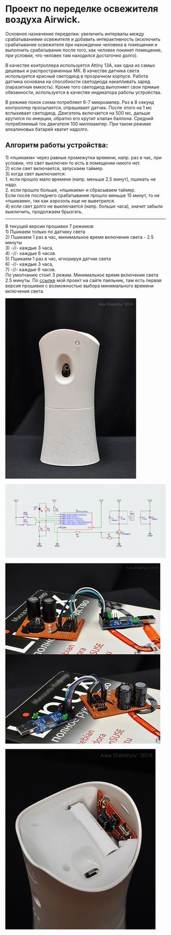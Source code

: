 <H1>Проект по переделке освежителя воздуха Airwick.</H1>
<p>Основное назначение переделки: увеличить интервалы между срабатываниями освежителя и добавить интерактивность (исключить срабатывание освежителя при нахождении человека в помещении и выполнить срабатывание после того, как человек покинет помещение, при условии, что человек там находился достаточно долго).</p>
<p>В качестве контроллера используется Attiny 13A, как одна из самых дешевых и распространенных МК. В качестве датчика света используется красный светодиод в прозрачном корпусе. Работа датчика основана на способности светодиода накапливать заряд (паразитная емкость). Кроме того светодиод выполняет свои прямые обязанности, используется в качестве индикатора работы устройства.</p>
<p>В режиме покоя схема потребляет 6-7 микроампер. Раз в 8 секунд контроллер просыпается, опрашивает датчик. После этого на 1 мс вспыхивает светодиод. Двигатель включается на 500 мс, дальше крутится по инерции, обратно его крутит клапан баллона. Средний потребляемый ток двигателя 100 миллиампер. При таком режиме алкалиновых батарей хватит надолго.</p>
<H2>Алгоритм работы устройства:</H2>
1) «пшикаем» через равные промежутки времени, напр. раз в час, при условии, что свет выключен то есть в помещении никого нет.<br>
2) если свет включается, запускаем таймер.<br>
3) когда свет выключается:<br>
  1. если прошло мало времени (напр. меньше 2.5 минут), пшикать не надо.<br>
  2. если прошло больше, «пшикаем» и сбрасываем таймер.<br>
Если после последнего срабатывания прошло меньше 15 минут, то не «пшикаем», так как аэрозоль еще не выветрился.<br>
4) если свет долго не выключается (напр. больше часа), значит забыли выключить, продолжаем брызгать.<br>
<hr>
<p>В текущей версии прошивки 7 режимов:<br>
1) Пшикаем только по датчику света<br>
2) Пшикаем 1 раз в час, минимальное время включения света - 2.5 минуты<br>
3) -//- каждые 3 часа,<br>
4) -//- каждые 6 часов.<br>
5) Пшикаем 1 раз в час, игнорируя датчик света<br>
6) -//- каждые 3 часа,<br>
7) -//- каждые 6 часов.<br>
По умолчанию стоит 3 режим. Минимальное время включения света 2.5 минуты. По <a href="https://cxem.net/house/1-464.php">ссылке</a> мой проект на сайте паяльник, там есть первая версия прошивки с возможностью выбора минимального времени включения света.</p>
<p><img src="https://raw.githubusercontent.com/ashelehov/airwick13/master/img/airwick.jpg" alt="airwick"></p>
<p><img src="https://raw.githubusercontent.com/ashelehov/airwick13/master/img/chart.png" alt="chart"></p>
<p><img src="https://raw.githubusercontent.com/ashelehov/airwick13/master/img/test.jpg" alt="test"></p>
<p><img src="https://raw.githubusercontent.com/ashelehov/airwick13/master/img/intro.jpg" alt="intro"></p>
